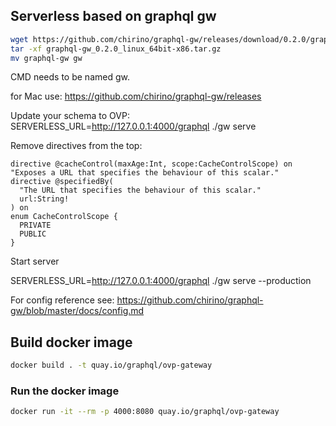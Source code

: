## Serverless based on graphql gw

```bash
wget https://github.com/chirino/graphql-gw/releases/download/0.2.0/graphql-gw_0.2.0_linux_64bit-x86.tar.gz
tar -xf graphql-gw_0.2.0_linux_64bit-x86.tar.gz
mv graphql-gw gw
```

CMD needs to be named gw.

for Mac use: https://github.com/chirino/graphql-gw/releases

Update your schema to OVP:
SERVERLESS_URL=http://127.0.0.1:4000/graphql ./gw serve 

Remove directives from the top:
```
directive @cacheControl(maxAge:Int, scope:CacheControlScope) on 
"Exposes a URL that specifies the behaviour of this scalar."
directive @specifiedBy(  
  "The URL that specifies the behaviour of this scalar."
  url:String!
) on 
enum CacheControlScope {
  PRIVATE
  PUBLIC
}
```

Start server

SERVERLESS_URL=http://127.0.0.1:4000/graphql ./gw serve --production

For config reference see: https://github.com/chirino/graphql-gw/blob/master/docs/config.md


## Build docker image

```bash
docker build . -t quay.io/graphql/ovp-gateway
```

### Run the docker image

```bash
docker run -it --rm -p 4000:8080 quay.io/graphql/ovp-gateway
```